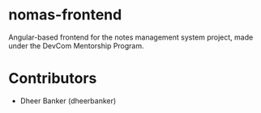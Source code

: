 # nomas-frontend
Angular-based frontend for the notes management system project, made under the DevCom Mentorship Program.

# Contributors
- Dheer Banker (dheerbanker)
